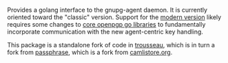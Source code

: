 Provides a golang interface to the gnupg-agent daemon.  It is currently
oriented toward the "classic" version.  Support for the [modern
version](https://www.gnupg.org/faq/whats-new-in-2.1.html) likely
requires some changes to [core openpgp go
libraries](https://github.com/golang/crypto/tree/master/openpgp) to
fundamentally incorporate communication with the new agent-centric key
handling.

This package is a standalone fork of code in
[trousseau](https://github.com/oleiade/trousseau), which is in turn a
fork from [passphrase](https://github.com/jgrocho/passphrase), which is
a fork from [camlistore.org](camlistore.org/pkg/misc/gpgagent).
